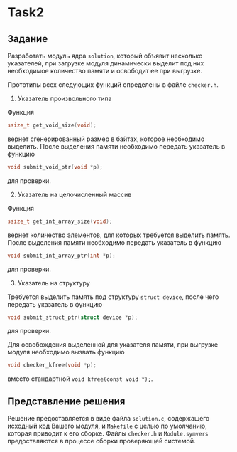 # Task2

## Задание

Разработать модуль ядра `solution`, который объявит несколько указателей, при загрузке модуля динамически выделит 
под них необходимое количество памяти и освободит ее при выгрузке.

Прототипы всех следующих функций определены в файле `checker.h`.

1. Указатель произвольного типа

Функция
```c
ssize_t get_void_size(void);
```
вернет сгенерированный размер в байтах, которое необходимо выделить. После выделения памяти необходимо передать 
указатель в функцию
```c
void submit_void_ptr(void *p);
```
для проверки.

2. Указатель на целочисленный массив

Функция
```c
ssize_t get_int_array_size(void);
```
вернет количество элементов, для которых требуется выделить память. После выделения памяти необходимо передать 
указатель в функцию
```c
void submit_int_array_ptr(int *p);
```
для проверки.

3. Указатель на структуру

Требуется выделить память под структуру `struct device`, после чего передать указатель в функцию
```c
void submit_struct_ptr(struct device *p);
```
для проверки.

Для освобождения выделенной для указателя памяти, при выгрузке модуля необходимо вызвать функцию
```c
void checker_kfree(void *p);
```
вместо стандартной `void kfree(const void *);`.

## Представление решения

Решение предоставляется в виде файла `solution.c`, содержащего исходный код Вашего модуля, и `Makefile` с целью 
по умолчанию, которая приводит к его сборке. Файлы `checker.h` и `Module.symvers` предоствляются в процессе сборки проверяющей системой.
